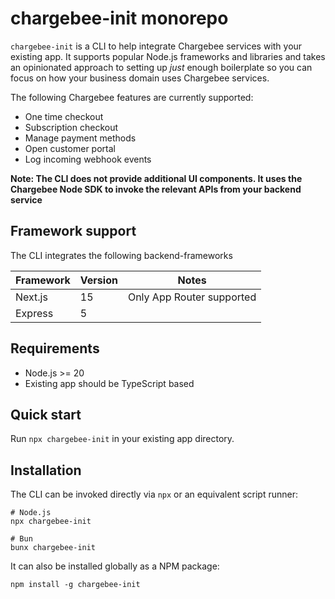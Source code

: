 # chargebee-init monorepo

`chargebee-init` is a CLI to help integrate Chargebee services with your existing app. It supports popular Node.js frameworks and libraries and takes an opinionated approach to setting up _just_ enough boilerplate so you can focus on how your business domain uses Chargebee services.

The following Chargebee features are currently supported:

* One time checkout
* Subscription checkout
* Manage payment methods
* Open customer portal
* Log incoming webhook events

**Note: The CLI does not provide additional UI components. It uses the Chargebee Node SDK to invoke the relevant APIs from your backend service**


## Framework support

The CLI integrates the following backend-frameworks


| Framework | Version | Notes |
|-----------|---------|-------|
| Next.js   | 15   | Only App Router supported |
| Express   | 5 | |


## Requirements

* Node.js >= 20
* Existing app should be TypeScript based


## Quick start

Run `npx chargebee-init` in your existing app directory.


## Installation

The CLI can be invoked directly via `npx` or an equivalent script runner:

```
# Node.js
npx chargebee-init

# Bun
bunx chargebee-init
```

It can also be installed globally as a NPM package:

```
npm install -g chargebee-init
```
